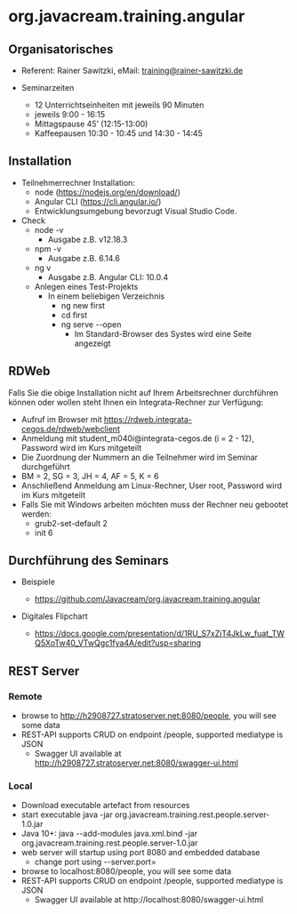 # org.javacream.training.angular

## Organisatorisches

* Referent: Rainer Sawitzki, eMail: training@rainer-sawitzki.de

* Seminarzeiten
  * 12 Unterrichtseinheiten mit jeweils 90 Minuten
  * jeweils 9:00 - 16:15
  * Mittagspause 45’ (12:15-13:00)
  * Kaffeepausen 10:30 - 10:45 und 14:30 - 14:45

## Installation

* Teilnehmerrechner Installation: 
  * node (https://nodejs.org/en/download/)
  * Angular CLI (https://cli.angular.io/)
  * Entwicklungsumgebung bevorzugt Visual Studio Code. 
* Check
  * node -v
    * Ausgabe z.B. v12.18.3
  * npm -v 
    * Ausgabe z.B. 6.14.6
  * ng v
    * Ausgabe z.B. Angular CLI: 10.0.4
  * Anlegen eines Test-Projekts 
    * In einem beliebigen Verzeichnis  
      * ng new first
      * cd first
      * ng serve --open
        * Im Standard-Browser des Systes wird eine Seite angezeigt
## RDWeb

Falls Sie die obige Installation nicht auf Ihrem Arbeitsrechner durchführen können oder wollen steht Ihnen ein Integrata-Rechner zur Verfügung:

* Aufruf im Browser mit https://rdweb.integrata-cegos.de/rdweb/webclient
* Anmeldung mit student_m040<i>i</i>@integrata-cegos.de (i = 2 - 12), Password wird im Kurs mitgeteilt
 * Die Zuordnung der Nummern an die Teilnehmer wird im Seminar durchgeführt
 * BM = 2, SG = 3, JH = 4, AF = 5, K = 6
* Anschließend Anmeldung am Linux-Rechner, User root, Password wird im Kurs mitgeteilt
 * Falls Sie mit Windows arbeiten möchten muss der Rechner neu gebootet werden:
   * grub2-set-default 2
   * init 6

## Durchführung des Seminars

* Beispiele
  * https://github.com/Javacream/org.javacream.training.angular

* Digitales Flipchart
  * https://docs.google.com/presentation/d/1RU_S7xZjT4JkLw_fuat_TWQ5XoTw40_VTwQgc1fya4A/edit?usp=sharing

## REST Server

### Remote

* browse to http://h2908727.stratoserver.net:8080/people, you will see some data
* REST-API supports CRUD on endpoint /people, supported mediatype is JSON
  * Swagger UI available at http://h2908727.stratoserver.net:8080/swagger-ui.html

### Local
* Download executable artefact from resources
* start executable java -jar org.javacream.training.rest.people.server-1.0.jar
* Java 10+: java --add-modules java.xml.bind -jar org.javacream.training.rest.people.server-1.0.jar
* web server will startup using port 8080 and embedded database
  * change port using --server.port=
* browse to localhost:8080/people, you will see some data
* REST-API supports CRUD on endpoint /people, supported mediatype is JSON
  * Swagger UI available at http://localhost:8080/swagger-ui.html
